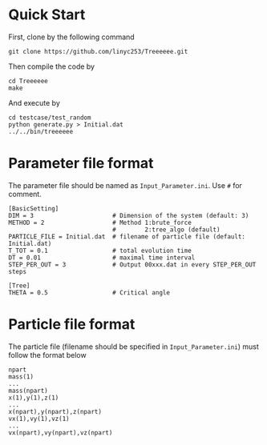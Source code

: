 # Quick Start
First, clone by the following command
```
git clone https://github.com/linyc253/Treeeeee.git
```
Then compile the code by
```
cd Treeeeee
make
```
And execute by
```
cd testcase/test_random
python generate.py > Initial.dat
../../bin/treeeeee
```
# Parameter file format
The parameter file should be named as `Input_Parameter.ini`. Use `#` for comment.
```
[BasicSetting]
DIM = 3                      # Dimension of the system (default: 3)
METHOD = 2                   # Method 1:brute_force 
                             #        2:tree_algo (default)
PARTICLE_FILE = Initial.dat  # filename of particle file (default: Initial.dat)
T_TOT = 0.1                  # total evolution time
DT = 0.01                    # maximal time interval
STEP_PER_OUT = 3             # Output 00xxx.dat in every STEP_PER_OUT steps

[Tree]
THETA = 0.5                  # Critical angle
```
# Particle file format
The particle file (filename should be specified in `Input_Parameter.ini`) must follow the format below
```
npart
mass(1)
...
mass(npart)
x(1),y(1),z(1)
...
x(npart),y(npart),z(npart)
vx(1),vy(1),vz(1)
...
vx(npart),vy(npart),vz(npart)
```
